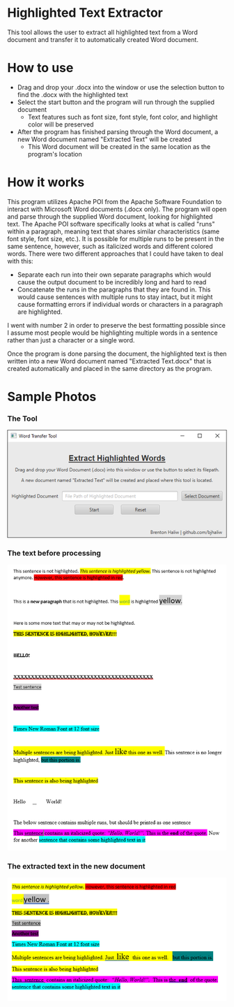 # Highlighted Text Extractor
 This tool allows the user to extract all highlighted text from a Word document and transfer it to automatically created Word document.

# How to use
- Drag and drop your .docx into the window or use the selection button to find the .docx with the highlighted text
- Select the start button and the program will run through the supplied document
  - Text features such as font size, font style, font color, and highlight color will be preserved
- After the program has finished parsing through the Word document, a new Word document named "Extracted Text" will be created
  - This Word document will be created in the same location as the program's location

# How it works
This program utilizes Apache POI from the Apache Software Foundation to interact with Microsoft Word documents (.docx only). The program will open and parse through the supplied Word document, looking for highlighted text. The Apache POI software specifically looks at what is called "runs" within a paragraph, meaning text that shares similar characteristics (same font style, font size, etc.).  It is possible for multiple runs to be present in the same sentence, however, such as italicized words and different colored words. There were two different approaches that I could have taken to deal with this:
  - Separate each run into their own separate paragraphs which would cause the output document to be incredibly long and hard to read
  - Concatenate the runs in the paragraphs that they are found in. This would cause sentences with multiple runs to stay intact, but it might cause formatting errors if individual words or characters in a paragraph are highlighted.
  
I went with number 2 in order to preserve the best formatting possible since I assume most people would be highlighting multiple words in a sentence rather than just a character or a single word.

Once the program is done parsing the document, the highlighted text is then written into a new Word document named "Extracted Text.docx" that is created automatically and placed in the same directory as the program.

# Sample Photos
### The Tool
![Tool](https://github.com/bjhaliw/Highlighted-Text-Extractor/blob/main/Sample%20Photos/highlight%20tool.png)
### The text before processing
![Before](https://github.com/bjhaliw/Highlighted-Text-Extractor/blob/main/Sample%20Photos/Before.PNG)
### The extracted text in the new document
![After](https://github.com/bjhaliw/Highlighted-Text-Extractor/blob/main/Sample%20Photos/After.PNG)
